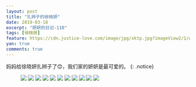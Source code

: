 ```yaml
---
layout: post
title: "扎辫子的徐晓妍"
date: 2019-03-18
excerpt: "妍妍的日记-110"
tags: [徐晓妍]
feature: https://cdn.justice-love.com/image/jpg/xktp.jpg?imageView2/1/w/1200/h/500
yan: true
comments: true
---
```

妈妈给徐晓妍扎辫子了😊，我们家的妍妍是最可爱的。
{: .notice}
<figure>
    <img src="{{ site.staticUrl }}/yanyan/image/zxbzi1.jpg" />
    <img src="{{ site.staticUrl }}/yanyan/image/zxbzi2.jpg" />
    <img src="{{ site.staticUrl }}/yanyan/image/zxbzi3.jpg" />
    <img src="{{ site.staticUrl }}/yanyan/image/zxbzi4.jpg" />
    <img src="{{ site.staticUrl }}/yanyan/image/zxbzi5.jpg" />
    <img src="{{ site.staticUrl }}/yanyan/image/zxbzi6.jpg" />
    <img src="{{ site.staticUrl }}/yanyan/image/zxbzi7.jpg" />
    <img src="{{ site.staticUrl }}/yanyan/image/zxbzi8.jpg" />
    <img src="{{ site.staticUrl }}/yanyan/image/zxbzi9.jpg" />
    <img src="{{ site.staticUrl }}/yanyan/image/zxbzi10.jpg" />
    <img src="{{ site.staticUrl }}/yanyan/image/zxbzi11.jpg" />
</figure>
